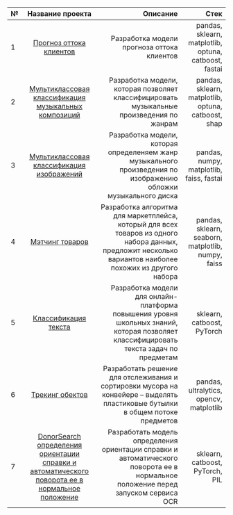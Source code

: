 |№|Название проекта|Описание|Стек|
|:-|:-:|-:|-:|
|1|[Прогноз оттока клиентов](https://github.com/TanyaLatushkina/Portfolio/blob/main/01.churn_rate_customer)|Разработка модели прогноза оттока клиентов|pandas, sklearn, matplotlib, optuna, catboost, fastai|
|2|[Мультиклассовая классификация музыкальных композиций](https://github.com/TanyaLatushkina/Portfolio/tree/main/04.music_genre_classifier)|Pазработка модели, которая позволяет классифицировать музыкальные произведения по жанрам|pandas, sklearn, matplotlib, optuna, catboost, shap|
|3|[Мультиклассовая классификация изображений](https://github.com/TanyaLatushkina/Portfolio/tree/main/02.cv_music_genre_classifier)|Pазработка модели, которая определеняем жанр музыкального произведения по изображению обложки музыкального диска|pandas, numpy, matplotlib, faiss, fastai|
|4|[Мэтчинг товаров](https://github.com/TanyaLatushkina/Portfolio/tree/main/03.data_matching)|Разработка алгоритма для маркетплейса, который для всех товаров из одного набора данных, предложит несколько вариантов наиболее похожих из другого набора|pandas, sklearn, seaborn, matplotlib, numpy, faiss|
|5|[Классификация текста](https://github.com/TanyaLatushkina/Portfolio/tree/main/05.nlp_classifier)|Pазработка модели для онлайн-платформа повышения уровня школьных знаний, которая позволяет классифицировать текста задач по предметам|sklearn, catboost, PyTorch|
|6|[Трекинг обектов](https://github.com/TanyaLatushkina/Portfolio/tree/main/6.object_tracking)|Pазработать решение для отслеживания и сортировки мусора на конвейере – выделять пластиковые бутылки в общем потоке предметов|pandas, ultralytics, opencv, matplotlib|
|7|[DonorSearch oпределения ориентации справки и автоматического поворота ее в нормальное положение](https://github.com/TanyaLatushkina/Portfolio/tree/main/07.donor_search_text_orientation)|Разработать модель определения ориентации справки и автоматического поворота ее в нормальное положение перед запуском сервиса OCR|sklearn, catboost, PyTorch, PIL|

